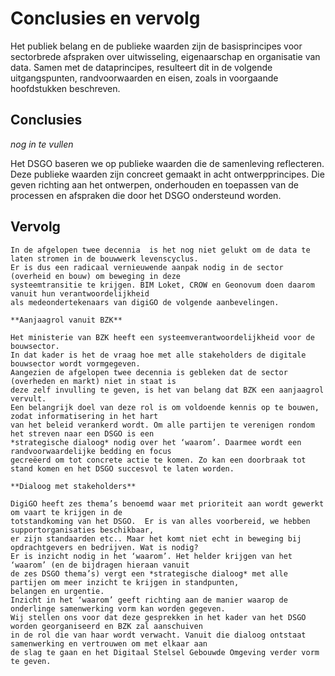Conclusies en vervolg
============

Het publiek belang en de publieke waarden zijn de basisprincipes voor
sectorbrede afspraken over uitwisseling, eigenaarschap en organisatie van data. Samen met de dataprincipes, resulteert dit in de volgende uitgangspunten, randvoorwaarden en eisen, zoals in voorgaande hoofdstukken beschreven.

Conclusies
--------------
*nog in te vullen* 

Het DSGO baseren we op publieke waarden die de samenleving reflecteren. Deze publieke waarden zijn concreet gemaakt in acht ontwerpprincipes. Die geven richting aan het ontwerpen, onderhouden en toepassen van de processen en afspraken die door het DSGO ondersteund worden.




    
Vervolg
-------
    
    In de afgelopen twee decennia  is het nog niet gelukt om de data te laten stromen in de bouwwerk levenscyclus. 
    Er is dus een radicaal vernieuwende aanpak nodig in de sector (overheid en bouw) om beweging in deze 
    systeemtransitie te krijgen. BIM Loket, CROW en Geonovum doen daarom vanuit hun verantwoordelijkheid 
    als medeondertekenaars van digiGO de volgende aanbevelingen.
    
    **Aanjaagrol vanuit BZK**
    
    Het ministerie van BZK heeft een systeemverantwoordelijkheid voor de bouwsector. 
    In dat kader is het de vraag hoe met alle stakeholders de digitale bouwsector wordt vormgegeven. 
    Aangezien de afgelopen twee decennia is gebleken dat de sector (overheden en markt) niet in staat is 
    deze zelf invulling te geven, is het van belang dat BZK een aanjaagrol vervult.
    Een belangrijk doel van deze rol is om voldoende kennis op te bouwen, zodat informatisering in het hart 
    van het beleid verankerd wordt. Om alle partijen te verenigen rondom het streven naar een DSGO is een 
    *strategische dialoog* nodig over het ‘waarom’. Daarmee wordt een randvoorwaardelijke bedding en focus 
    gecreëerd om tot concrete actie te komen. Zo kan een doorbraak tot stand komen en het DSGO succesvol te laten worden.
    
    **Dialoog met stakeholders**
    
    DigiGO heeft zes thema’s benoemd waar met prioriteit aan wordt gewerkt om vaart te krijgen in de 
    totstandkoming van het DSGO.  Er is van alles voorbereid, we hebben supportorganisaties beschikbaar, 
    er zijn standaarden etc.. Maar het komt niet echt in beweging bij opdrachtgevers en bedrijven. Wat is nodig? 
    Er is inzicht nodig in het ‘waarom’. Het helder krijgen van het ‘waarom’ (en de bijdragen hieraan vanuit 
    de zes DSGO thema’s) vergt een *strategische dialoog* met alle partijen om meer inzicht te krijgen in standpunten, 
    belangen en urgentie.
    Inzicht in het ‘waarom’ geeft richting aan de manier waarop de onderlinge samenwerking vorm kan worden gegeven. 
    Wij stellen ons voor dat deze gesprekken in het kader van het DSGO worden georganiseerd en BZK zal aanschuiven 
    in de rol die van haar wordt verwacht. Vanuit die dialoog ontstaat samenwerking en vertrouwen om met elkaar aan 
    de slag te gaan en het Digitaal Stelsel Gebouwde Omgeving verder vorm te geven. 
  
